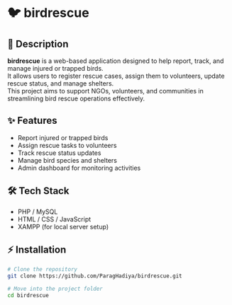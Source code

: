 # 🐦 birdrescue

## 📌 Description
**birdrescue** is a web-based application designed to help report, track, and manage injured or trapped birds.  
It allows users to register rescue cases, assign them to volunteers, update rescue status, and manage shelters.  
This project aims to support NGOs, volunteers, and communities in streamlining bird rescue operations effectively.  

## ✨ Features
- Report injured or trapped birds  
- Assign rescue tasks to volunteers  
- Track rescue status updates  
- Manage bird species and shelters  
- Admin dashboard for monitoring activities  

## 🛠️ Tech Stack
- PHP / MySQL  
- HTML / CSS / JavaScript  
- XAMPP (for local server setup)  

## ⚡ Installation
```bash
# Clone the repository
git clone https://github.com/ParagHadiya/birdrescue.git

# Move into the project folder
cd birdrescue
